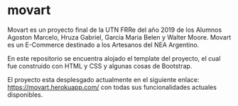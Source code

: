 # movart
Movart es un proyecto final de la UTN FRRe del año 2019 de los Alumnos Agoston Marcelo, Hruza Gabriel, Garcia Maria Belen y Walter Moore. Movart es un E-Commerce destinado a los Artesanos del NEA Argentino.

En este repositorio se encuentra alojado el template del proyecto, el cual fue construido con HTML y CSS y algunas cosas de Bootstrap.

El proyecto esta desplesgado actualmente en el siguiente enlace: https://movart.herokuapp.com/ con todas sus funcionalidades actuales disponibles.
